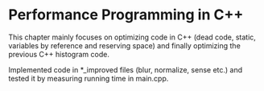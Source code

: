 # Performance Programming in C++
This chapter mainly focuses on optimizing code in C++ (dead code, static, variables by reference and reserving space) and finally optimizing the previous C++ histogram code.

Implemented code in \*\_improved files (blur, normalize, sense etc.) and tested it by measuring running time in main.cpp.